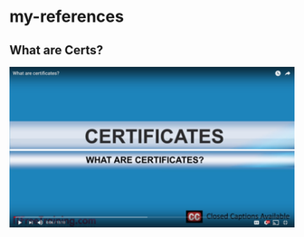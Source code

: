 # my-references

## What are Certs?

[![What are Certs](./certs.png)](https://www.youtube.com/watch?v=LRMBZhdFjDI)




